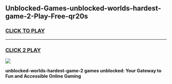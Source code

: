 
## Unblocked-Games-unblocked-worlds-hardest-game-2-Play-Free-qr20s
<h3>
<a href="https://premium76.site?title=unblocked-worlds-hardest-game-2&ref=18A">CLICK TO PLAY</a></h3>
<hr>

<h3>
<a href="https://premium76.site?title=unblocked-worlds-hardest-game-2&ref=18A">CLICK 2 PLAY</a>
  
</h3>

<a href="https://premium76.site?title=unblocked-worlds-hardest-game-2&ref=18A"><img src="https://clearcache.store/games.png"></a>


**unblocked-worlds-hardest-game-2 games unblocked: Your Gateway to Fun and Accessible Online Gaming**
